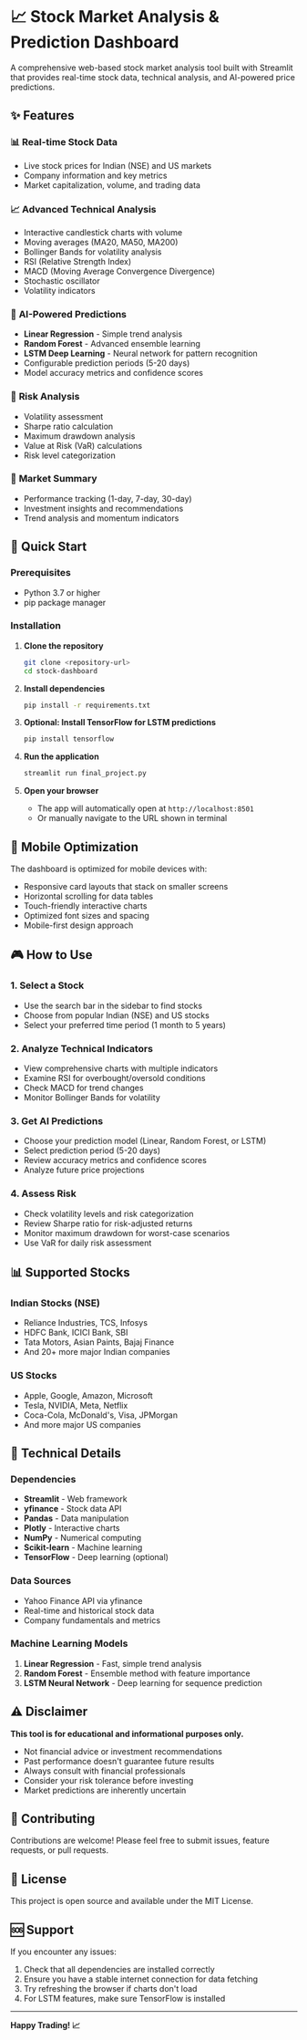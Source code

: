 # 📈 Stock Market Analysis & Prediction Dashboard

A comprehensive web-based stock market analysis tool built with Streamlit that provides real-time stock data, technical analysis, and AI-powered price predictions.

## ✨ Features

### 📊 **Real-time Stock Data**
- Live stock prices for Indian (NSE) and US markets
- Company information and key metrics
- Market capitalization, volume, and trading data

### 📈 **Advanced Technical Analysis**
- Interactive candlestick charts with volume
- Moving averages (MA20, MA50, MA200)
- Bollinger Bands for volatility analysis
- RSI (Relative Strength Index)
- MACD (Moving Average Convergence Divergence)
- Stochastic oscillator
- Volatility indicators

### 🤖 **AI-Powered Predictions**
- **Linear Regression** - Simple trend analysis
- **Random Forest** - Advanced ensemble learning
- **LSTM Deep Learning** - Neural network for pattern recognition
- Configurable prediction periods (5-20 days)
- Model accuracy metrics and confidence scores

### 📱 **Risk Analysis**
- Volatility assessment
- Sharpe ratio calculation
- Maximum drawdown analysis
- Value at Risk (VaR) calculations
- Risk level categorization

### 🎯 **Market Summary**
- Performance tracking (1-day, 7-day, 30-day)
- Investment insights and recommendations
- Trend analysis and momentum indicators

## 🚀 Quick Start

### Prerequisites
- Python 3.7 or higher
- pip package manager

### Installation

1. **Clone the repository**
   ```bash
   git clone <repository-url>
   cd stock-dashboard
   ```

2. **Install dependencies**
   ```bash
   pip install -r requirements.txt
   ```

3. **Optional: Install TensorFlow for LSTM predictions**
   ```bash
   pip install tensorflow
   ```

4. **Run the application**
   ```bash
   streamlit run final_project.py
   ```

5. **Open your browser**
   - The app will automatically open at `http://localhost:8501`
   - Or manually navigate to the URL shown in terminal

## 📱 Mobile Optimization

The dashboard is optimized for mobile devices with:
- Responsive card layouts that stack on smaller screens
- Horizontal scrolling for data tables
- Touch-friendly interactive charts
- Optimized font sizes and spacing
- Mobile-first design approach

## 🎮 How to Use

### 1. **Select a Stock**
- Use the search bar in the sidebar to find stocks
- Choose from popular Indian (NSE) and US stocks
- Select your preferred time period (1 month to 5 years)

### 2. **Analyze Technical Indicators**
- View comprehensive charts with multiple indicators
- Examine RSI for overbought/oversold conditions
- Check MACD for trend changes
- Monitor Bollinger Bands for volatility

### 3. **Get AI Predictions**
- Choose your prediction model (Linear, Random Forest, or LSTM)
- Select prediction period (5-20 days)
- Review accuracy metrics and confidence scores
- Analyze future price projections

### 4. **Assess Risk**
- Check volatility levels and risk categorization
- Review Sharpe ratio for risk-adjusted returns
- Monitor maximum drawdown for worst-case scenarios
- Use VaR for daily risk assessment

## 📊 Supported Stocks

### Indian Stocks (NSE)
- Reliance Industries, TCS, Infosys
- HDFC Bank, ICICI Bank, SBI
- Tata Motors, Asian Paints, Bajaj Finance
- And 20+ more major Indian companies

### US Stocks
- Apple, Google, Amazon, Microsoft
- Tesla, NVIDIA, Meta, Netflix
- Coca-Cola, McDonald's, Visa, JPMorgan
- And more major US companies

## 🔧 Technical Details

### Dependencies
- **Streamlit** - Web framework
- **yfinance** - Stock data API
- **Pandas** - Data manipulation
- **Plotly** - Interactive charts
- **NumPy** - Numerical computing
- **Scikit-learn** - Machine learning
- **TensorFlow** - Deep learning (optional)

### Data Sources
- Yahoo Finance API via yfinance
- Real-time and historical stock data
- Company fundamentals and metrics

### Machine Learning Models
1. **Linear Regression** - Fast, simple trend analysis
2. **Random Forest** - Ensemble method with feature importance
3. **LSTM Neural Network** - Deep learning for sequence prediction

## ⚠️ Disclaimer

**This tool is for educational and informational purposes only.**

- Not financial advice or investment recommendations
- Past performance doesn't guarantee future results
- Always consult with financial professionals
- Consider your risk tolerance before investing
- Market predictions are inherently uncertain

## 🤝 Contributing

Contributions are welcome! Please feel free to submit issues, feature requests, or pull requests.

## 📄 License

This project is open source and available under the MIT License.

## 🆘 Support

If you encounter any issues:
1. Check that all dependencies are installed correctly
2. Ensure you have a stable internet connection for data fetching
3. Try refreshing the browser if charts don't load
4. For LSTM features, make sure TensorFlow is installed

---

**Happy Trading! 📈**

